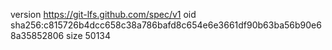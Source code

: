 version https://git-lfs.github.com/spec/v1
oid sha256:c815726b4dcc658c38a786bafd8c654e6e3661df90b63ba56b90e68a35852806
size 50134
